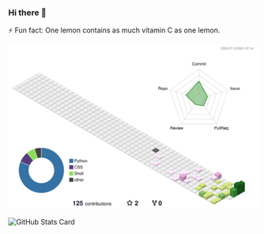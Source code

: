 ### Hi there 👋
⚡ Fun fact: One lemon contains as much vitamin C as one lemon.

![](./profile-3d-contrib/profile-season-animate.svg)

![GitHub Stats Card](https://github-readme-stats.vercel.app/api?username=oishigyunyu)

